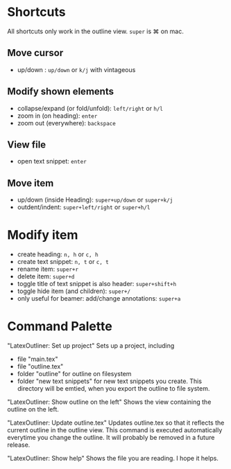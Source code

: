# Shortcuts
All shortcuts only work in the outline view.
`super` is ⌘ on mac.

## Move cursor
- up/down : `up/down` or `k/j` with vintageous

## Modify shown elements
- collapse/expand (or fold/unfold): `left/right` or `h/l`
- zoom in (on heading): `enter`
- zoom out (everywhere): `backspace`

## View file
- open text snippet: `enter`

## Move item
- up/down (inside Heading): `super+up/down` or `super+k/j`
- outdent/indent: `super+left/right` or `super+h/l`

# Modify item
- create heading: `n, h` or `c, h`
- create text snippet: `n, t` or `c, t`
- rename item: `super+r`
- delete item: `super+d`
- toggle title of text snippet is also header: `super+shift+h`
- toggle hide item (and children): `super+/`
- only useful for beamer: add/change annotations: `super+a`


# Command Palette

"LatexOutliner: Set up project"
Sets up a project, including
- file "main.tex"
- file "outline.tex"
- folder "outline" for outline on filesystem
- folder "new text snippets" for new text snippets you create. This directory will be emtied, when you export the outline to file system.

"LatexOutliner: Show outline on the left"
Shows the view containing the outline on the left.

"LatexOutliner: Update outline.tex"
Updates outline.tex so that it reflects the current outline in the outline view. This command is executed automatically everytime you change the outline.
It will probably be removed in a future release.

"LatexOutliner: Show help"
Shows the file you are reading. I hope it helps.
